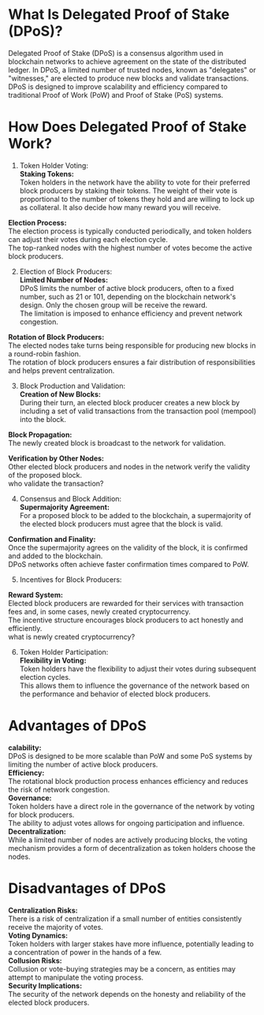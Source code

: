 # What Is Delegated Proof of Stake (DPoS)?  
Delegated Proof of Stake (DPoS) is a consensus algorithm used in blockchain networks to achieve agreement on the state of the distributed ledger. In DPoS, a limited number of trusted nodes, known as "delegates" or "witnesses," are elected to produce new blocks and validate transactions. DPoS is designed to improve scalability and efficiency compared to traditional Proof of Work (PoW) and Proof of Stake (PoS) systems.  

    


# How Does Delegated Proof of Stake Work?  
1. Token Holder Voting:  
**Staking Tokens:**  
Token holders in the network have the ability to vote for their preferred block producers by staking their tokens. 
The weight of their vote is proportional to the number of tokens they hold and are willing to lock up as collateral. It also decide how many reward you will receive.    

**Election Process:**   
The election process is typically conducted periodically, and token holders can adjust their votes during each election cycle.   
The top-ranked nodes with the highest number of votes become the active block producers.    

2. Election of Block Producers:  
**Limited Number of Nodes:**  
DPoS limits the number of active block producers, often to a fixed number, such as 21 or 101, depending on the blockchain network's design. Only the chosen group will be receive the reward.   
The limitation is imposed to enhance efficiency and prevent network congestion.  

**Rotation of Block Producers:**  
The elected nodes take turns being responsible for producing new blocks in a round-robin fashion.  
The rotation of block producers ensures a fair distribution of responsibilities and helps prevent centralization.  

3. Block Production and Validation:  
**Creation of New Blocks:**  
During their turn, an elected block producer creates a new block by including a set of valid transactions from the transaction pool (mempool) into the block.  

**Block Propagation:**  
The newly created block is broadcast to the network for validation.  

**Verification by Other Nodes:**  
Other elected block producers and nodes in the network verify the validity of the proposed block.  
who validate the transaction?  

4. Consensus and Block Addition:  
**Supermajority Agreement:**    
For a proposed block to be added to the blockchain, a supermajority of the elected block producers must agree that the block is valid.  

**Confirmation and Finality:**    
Once the supermajority agrees on the validity of the block, it is confirmed and added to the blockchain.  
DPoS networks often achieve faster confirmation times compared to PoW.  

5. Incentives for Block Producers:  

**Reward System:**  
Elected block producers are rewarded for their services with transaction fees and, in some cases, newly created cryptocurrency.  
The incentive structure encourages block producers to act honestly and efficiently.    
what is newly created cryptocurrency?  

6. Token Holder Participation:  
**Flexibility in Voting:**  
Token holders have the flexibility to adjust their votes during subsequent election cycles.  
This allows them to influence the governance of the network based on the performance and behavior of elected block producers.  











# Advantages of DPoS
**calability:**   
DPoS is designed to be more scalable than PoW and some PoS systems by limiting the number of active block producers.  
**Efficiency:**   
The rotational block production process enhances efficiency and reduces the risk of network congestion.  
**Governance:**  
Token holders have a direct role in the governance of the network by voting for block producers.  
The ability to adjust votes allows for ongoing participation and influence.  
**Decentralization:**    
While a limited number of nodes are actively producing blocks, the voting mechanism provides a form of decentralization as token holders choose the nodes.  



# Disadvantages of DPoS
**Centralization Risks:**  
There is a risk of centralization if a small number of entities consistently receive the majority of votes.  
**Voting Dynamics:**  
Token holders with larger stakes have more influence, potentially leading to a concentration of power in the hands of a few.  
**Collusion Risks:**  
Collusion or vote-buying strategies may be a concern, as entities may attempt to manipulate the voting process.  
**Security Implications:**  
The security of the network depends on the honesty and reliability of the elected block producers.  












